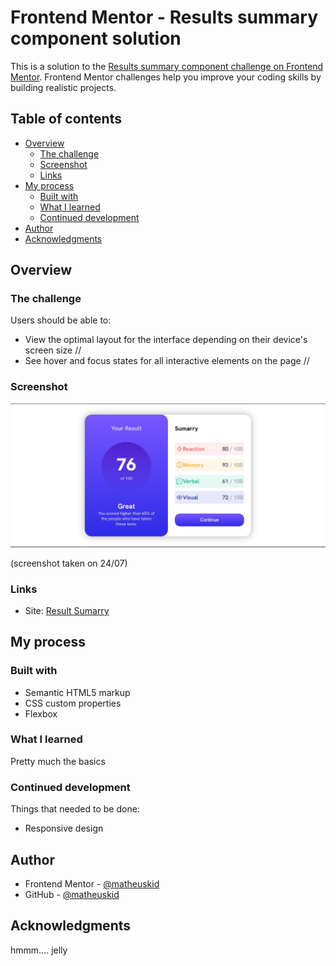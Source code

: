 # Frontend Mentor - Results summary component solution

This is a solution to the [Results summary component challenge on Frontend Mentor](https://www.frontendmentor.io/challenges/results-summary-component-CE_K6s0maV). Frontend Mentor challenges help you improve your coding skills by building realistic projects. 

## Table of contents

- [Overview](#overview)
  - [The challenge](#the-challenge)
  - [Screenshot](#screenshot)
  - [Links](#links)
- [My process](#my-process)
  - [Built with](#built-with)
  - [What I learned](#what-i-learned)
  - [Continued development](#continued-development)
- [Author](#author)
- [Acknowledgments](#acknowledgments)


## Overview

### The challenge

Users should be able to:

- View the optimal layout for the interface depending on their device's screen size //
- See hover and focus states for all interactive elements on the page //

### Screenshot

![](./screenshot.jpg)

 (screenshot taken on 24/07)

### Links

- Site: [Result Sumarry](https://matheuskid.github.io/results-sumarry/)

## My process

### Built with

- Semantic HTML5 markup
- CSS custom properties
- Flexbox

### What I learned

Pretty much the basics

### Continued development

Things that needed to be done:
 - Responsive design

## Author

- Frontend Mentor - [@matheuskid](https://www.frontendmentor.io/profile/matheuskid)
- GitHub - [@matheuskid](https://github.com/matheuskid)

## Acknowledgments

hmmm.... jelly
